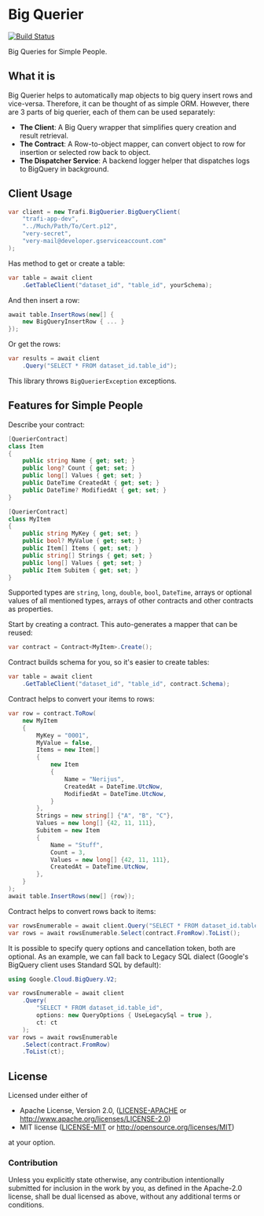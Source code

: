 # Big Querier

[![Build Status](https://travis-ci.org/trafi/big-querier.svg?branch=master)](https://travis-ci.org/trafi/big-querier)

Big Queries for Simple People.

## What it is

Big Querier helps to automatically map objects to big query insert rows and vice-versa. Therefore, it can be thought of as simple ORM. However, there are 3 parts of big querier, each of them can be used separately:

- __The Client__: A Big Query wrapper that simplifies query creation and result retrieval.
- __The Contract__: A Row-to-object mapper, can convert object to row for insertion or selected row back to object.
- __The Dispatcher Service__: A backend logger helper that dispatches logs to BigQuery in background.

## Client Usage

```c#
var client = new Trafi.BigQuerier.BigQueryClient(
    "trafi-app-dev",
    "../Much/Path/To/Cert.p12",
    "very-secret",
    "very-mail@developer.gserviceaccount.com"
);
```

Has method to get or create a table:

```c#
var table = await client
    .GetTableClient("dataset_id", "table_id", yourSchema);
```

And then insert a row:

```c#
await table.InsertRows(new[] {
    new BigQueryInsertRow { ... }
});
```

Or get the rows:

```c#
var results = await client
    .Query("SELECT * FROM dataset_id.table_id");
```

This library throws `BigQuerierException` exceptions.

## Features for Simple People

Describe your contract:

```c#
[QuerierContract]
class Item
{
    public string Name { get; set; }
    public long? Count { get; set; }
    public long[] Values { get; set; }
    public DateTime CreatedAt { get; set; }
    public DateTime? ModifiedAt { get; set; }
}

[QuerierContract]
class MyItem
{
    public string MyKey { get; set; }
    public bool? MyValue { get; set; }
    public Item[] Items { get; set; }
    public string[] Strings { get; set; }
    public long[] Values { get; set; }
    public Item Subitem { get; set; }
}
```

Supported types are `string`, `long`, `double`, `bool`, `DateTime`,
arrays or optional values of all mentioned types, arrays of other
contracts and other contracts as properties.

Start by creating a contract. This auto-generates a mapper
that can be reused:

```c#
var contract = Contract<MyItem>.Create();
```

Contract builds schema for you, so it's easier to create tables:

```c#
var table = await client
    .GetTableClient("dataset_id", "table_id", contract.Schema);
```

Contract helps to convert your items to rows:

```c#
var row = contract.ToRow(
    new MyItem
    {
        MyKey = "0001",
        MyValue = false,
        Items = new Item[]
        {
            new Item
            {
                Name = "Nerijus",
                CreatedAt = DateTime.UtcNow,
                ModifiedAt = DateTime.UtcNow,
            }
        },
        Strings = new string[] {"A", "B", "C"},
        Values = new long[] {42, 11, 111},
        Subitem = new Item
        {
            Name = "Stuff",
            Count = 3,
            Values = new long[] {42, 11, 111},
            CreatedAt = DateTime.UtcNow,
        },
    }
);
await table.InsertRows(new[] {row});
```

Contract helps to convert rows back to items:

```c#
var rowsEnumerable = await client.Query("SELECT * FROM dataset_id.table_id");
var rows = await rowsEnumerable.Select(contract.FromRow).ToList();
```

It is possible to specify query options and cancellation token, both are optional.
As an example, we can fall back to Legacy SQL dialect (Google's BigQuery client uses Standard SQL by default):

```c#
using Google.Cloud.BigQuery.V2;

var rowsEnumerable = await client
    .Query(
        "SELECT * FROM dataset_id.table_id",
        options: new QueryOptions { UseLegacySql = true },
        ct: ct
    );
var rows = await rowsEnumerable
    .Select(contract.FromRow)
    .ToList(ct);
```

## License

Licensed under either of

 * Apache License, Version 2.0, ([LICENSE-APACHE](LICENSE-APACHE) or http://www.apache.org/licenses/LICENSE-2.0)
 * MIT license ([LICENSE-MIT](LICENSE-MIT) or http://opensource.org/licenses/MIT)

at your option.

### Contribution

Unless you explicitly state otherwise, any contribution intentionally
submitted for inclusion in the work by you, as defined in the Apache-2.0
license, shall be dual licensed as above, without any additional terms or
conditions.
